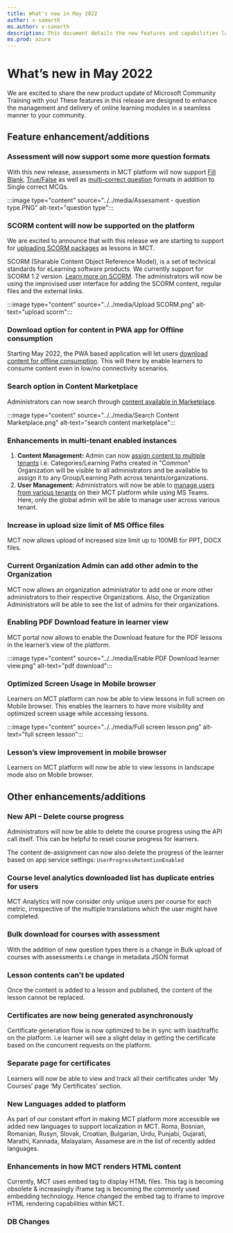 ```yaml
---
title: What's new in May 2022
author: v-samarth
ms.author: v-samarth
description: This document details the new features and capabilities launched on the Microsoft Community Training platform in May 2022. 
ms.prod: azure
---
```


# What’s new in May 2022

We are excited to share the new product update of Microsoft Community Training with you! These features in this release are designed to enhance the management and delivery of online learning modules in a seamless manner to your community.

## Feature enhancement/additions

### Assessment will now support some more question formats

With this new release, assessments in MCT platform will now support [Fill Blank](../../content-management/create-content/create-course-category/add-assessments-to-a-course.md/#fill-in-the-blank-question), [True/False](../../content-management/create-content/create-course-category/add-assessments-to-a-course.md/#truefalse-question) as well as [multi-correct question](../../content-management/create-content/create-course-category/add-assessments-to-a-course.md/#multi-choice---multi-correct-question) formats in addition to Single correct MCQs.

:::image type="content" source="../../media/Assessment - question type.PNG" alt-text="question type":::

### SCORM content will now be supported on the platform

We are excited to announce that with this release we are starting to support for [uploading SCORM packages](../../content-management/create-content/create-course-category/upload-content-to-a-course.md/#option-1-manually-add-content-for-each-lesson-in-a-course) as lessons in MCT.

SCORM (Sharable Content Object Reference Model), is a set of technical standards for eLearning software products. We currently support for SCORM 1.2 version. [Learn more on SCORM](https://scorm.com/). The administrators will now be using the improvised user interface for adding the SCORM content, regular files and the external links.

:::image type="content" source="../../media/Upload SCORM.png" alt-text="upload scorm":::

### Download option for content in PWA app for Offline consumption

Starting May 2022, the PWA based application will let users [download content for offline consumption](../../learner-experience/pwa-app.md/#step-6-download-content-and-continue-learning-offline). This will there by enable learners to consume content even in low/no connectivity scenarios.

### Search option in Content Marketplace

Administrators can now search through [content available in Marketplace](../../content-management/create-content/create-course-category/create-a-new-course.md/#option-2---add-course-via-content-marketplace).

:::image type="content" source="../../media/Search Content Marketplace.png" alt-text="search content marketplace":::

### Enhancements in multi-tenant enabled instances

1. **Content Management:** Admin can now [assign content to multiple tenants](../../content-management/content-management-overview.md/#enabling-global-content-across-multi-tenant-enabled-instances) i.e. Categories/Learning Paths created in "Common" Organization will be visible to all administrators and be available to assign it to any Group/Learning Path across tenants/organizations.
2. **User Management:** Administrators will now be able to [manage users from various tenants](../../infrastructure-management/install-your-platform-instance/create-teams-app-for-your-training-portal.md/#steps-to-create-organizations-for-each-tenant) on their MCT platform while using MS Teams. Here, only the global admin will be able to manage user across various tenant.

### Increase in upload size limit of MS Office files

MCT now allows upload of increased size limit up to 100MB for PPT, DOCX files.

### Current Organization Admin can add other admin to the Organization

MCT now allows an organization administrator to add one or more other administrators to their respective Organizations. Also, the Organization Administrators will be able to see the list of admins for their organizations.

### Enabling PDF Download feature in learner view

MCT portal now allows to enable the Download feature for the PDF lessons in the learner’s view of the platform.

:::image type="content" source="../../media/Enable PDF Download learner view.png" alt-text="pdf download":::

### Optimized Screen Usage in Mobile browser

Learners on MCT platform can now be able to view lessons in full screen on Mobile browser. This enables the learners to have more visibility and optimized screen usage while accessing lessons.

:::image type="content" source="../../media/Full screen lesson.png" alt-text="full screen lesson":::

### Lesson’s view improvement in mobile browser

Learners on MCT platform will now be able to view lessons in landscape mode also on Mobile browser.

## Other enhancements/additions

### New API – Delete course progress

Administrators will now be able to delete the course progress using the API call itself. This can be helpful to reset course progress for learners.

The content de-assignment can now also delete the progress of the learner based on app service settings: `UserProgressRetentionEnabled`

### Course level analytics downloaded list has duplicate entries for users

MCT Analytics will now consider only unique users per course for each metric, irrespective of the multiple translations which the user might have completed.

### Bulk download for courses with assessment

With the addition of new question types there is a change in Bulk upload of courses with assessments i.e change in metadata JSON format

### Lesson contents can’t be updated

Once the content is added to a lesson and published, the content of the lesson cannot be replaced.

### Certificates are now being generated asynchronously

Certificate generation flow is now optimized to be in sync with load/traffic on the platform. i.e learner will see a slight delay in getting the certificate based on the concurrent requests on the platform.

### Separate page for certificates

Learners will now be able to view and track all their certificates under ‘My Courses’ page ‘My Certificates’ section.

### New Languages added to platform

As part of our constant effort in making MCT platform more accessible we added new languages to support localization in MCT. Roma, Bosnian, Romanian, Rusyn, Slovak, Croatian, Bulgarian, Urdu, Punjabi, Gujarati, Marathi, Kannada, Malayalam, Assamese are in the list of recently added languages.

### Enhancements in how MCT renders HTML content

Currently, MCT uses embed tag to display HTML files. This tag is becoming obsolete & increasingly iframe tag is becoming the commonly used embedding technology. Hence changed the embed tag to iframe to improve HTML rendering capabilities within MCT.

### DB Changes
